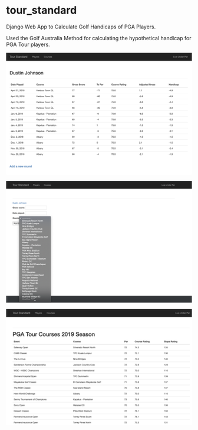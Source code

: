 # tour_standard
Django Web App to Calculate Golf Handicaps of PGA Players.

Used the Golf Australia Method for calculating the hypothetical handicap for PGA Tour players.

![player](/images/player.png)

![add_score](/images/add_score.png)

![courses](/images/courses.png)
